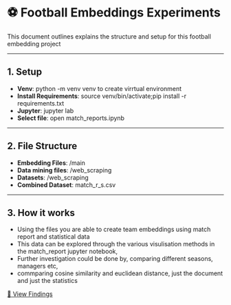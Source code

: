 # ⚽ Football Embeddings Experiments

This document outlines explains the structure and setup for this football embedding project 

---

## 1. Setup

- **Venv**: python -m venv venv to create virrtual environment
- **Install Requirements**: source venv/bin/activate;pip install -r requirements.txt
- **Jupyter**: jupyter lab  
- **Select file**: open match_reports.ipynb


---

## 2. File Structure

- **Embedding Files**: /main   
- **Data mining files**: /web_scraping
- **Datasets**: /web_scraping
- **Combined Dataset**: match_r_s.csv


---

## 3. How it works

- Using the files you are able to create team embeddings using match report and statistical data
- This data can be explored through the various visulisation methods in the match_report jupyter notebook,
- Further investigation could be done by, comparing different seasons, managers etc,
- commparing cosine similarity and euclidean distance, just the document and just the statistics

[📄 View Findings](./findings.md)



